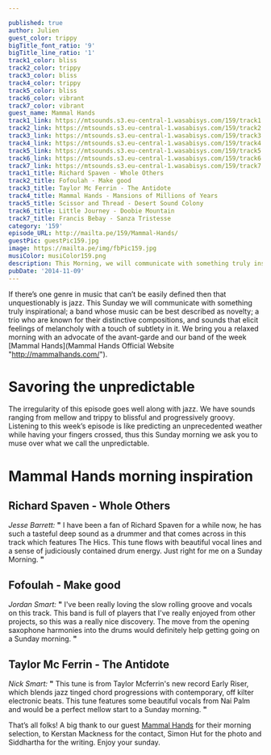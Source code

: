 ```yaml
---

published: true
author: Julien
guest_color: trippy
bigTitle_font_ratio: '9'
bigTitle_line_ratio: '1'
track1_color: bliss
track2_color: trippy
track3_color: bliss
track4_color: trippy
track5_color: bliss
track6_color: vibrant
track7_color: vibrant
guest_name: Mammal Hands
track1_link: https://mtsounds.s3.eu-central-1.wasabisys.com/159/track1.mp3
track2_link: https://mtsounds.s3.eu-central-1.wasabisys.com/159/track2.mp3
track3_link: https://mtsounds.s3.eu-central-1.wasabisys.com/159/track3.mp3
track4_link: https://mtsounds.s3.eu-central-1.wasabisys.com/159/track4.mp3
track5_link: https://mtsounds.s3.eu-central-1.wasabisys.com/159/track5.mp3
track6_link: https://mtsounds.s3.eu-central-1.wasabisys.com/159/track6.mp3
track7_link: https://mtsounds.s3.eu-central-1.wasabisys.com/159/track7.mp3
track1_title: Richard Spaven - Whole Others
track2_title: Fofoulah - Make good
track3_title: Taylor Mc Ferrin - The Antidote
track4_title: Mammal Hands - Mansions of Millions of Years
track5_title: Scissor and Thread - Desert Sound Colony
track6_title: Little Journey - Doobie Mountain
track7_title: Francis Bebay - Sanza Tristesse
category: '159'
episode_URL: http://mailta.pe/159/Mammal-Hands/
guestPic: guestPic159.jpg
image: https://mailta.pe/img/fbPic159.jpg
musiColor: musiColor159.png
description: This Morning, we will communicate with something truly inspirational; a band whose music can be best described as novelty; a trio who are known for their distinctive compositions, and sounds that elicit feelings of melancholy with a touch of subtlety in it. We bring you a relaxed morning with an advocate of the avant-garde and our band of the week Mammal Hands.
pubDate: '2014-11-09'
---
```



If there’s one genre in music that can’t be easily defined then that unquestionably is jazz. This Sunday we will communicate with something truly inspirational; a band whose music can be best described as novelty; a trio who are known for their distinctive compositions, and sounds that elicit feelings of melancholy with a touch of subtlety in it. We bring you a relaxed morning with an advocate of the avant-garde and our band of the week [Mammal Hands](Mammal Hands Official Website "http://mammalhands.com/").

# Savoring the unpredictable
The irregularity of this episode goes well along with jazz.  We have sounds ranging from mellow and trippy to blissful and progressively groovy.  Listening to this week’s episode is like predicting an unprecedented weather while having your fingers crossed, thus this Sunday morning we ask you to muse over what we call the unpredictable.

# Mammal Hands morning inspiration

## Richard Spaven - Whole Others
_Jesse Barrett:_ **"** I have been a fan of Richard Spaven for a while now, he has such a tasteful deep sound as a drummer and that comes across in this track which features The Hics. This tune flows with beautiful vocal lines and a sense of judiciously contained drum energy. Just right for me on a Sunday Morning. **"** 
 
## Fofoulah - Make good
_Jordan Smart:_ **"** I've been really loving the slow rolling groove and vocals on this track. This band is full of players that I've really enjoyed from other projects, so this was a really nice discovery. The move from the opening saxophone harmonies into the drums would definitely help getting going on a Sunday morning. **"** 
 
## Taylor Mc Ferrin - The Antidote
_Nick Smart:_ **"** This tune is from Taylor Mcferrin's new record Early Riser, which blends jazz tinged chord progressions with contemporary, off kilter electronic beats. This tune features some beautiful vocals from Nai Palm and would be a perfect mellow start to a Sunday morning. **"**  


That’s all folks! A big thank to our guest [Mammal Hands](https://mammalhands.bandcamp.com/ "Mammal Hands Bandcamp") for their morning selection, to Kerstan Mackness for the contact, Simon Hut for the photo and Siddhartha for the writing. 
Enjoy your sunday.
